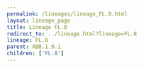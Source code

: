 ```yaml
---
permalink: /lineages/lineage_FL.8.html
layout: lineage_page
title: Lineage FL.8
redirect_to: ../lineage.html?lineage=FL.8
lineage: FL.8
parent: XBB.1.9.1
children: ['FL.8']
---
```

